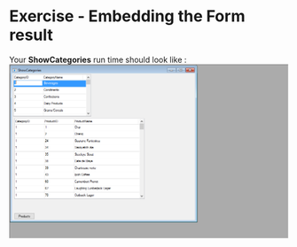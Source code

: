 ﻿# Exercise - Embedding the Form result

Your **ShowCategories** run time should look like :  
![2017-05-29_17h10_45_21](2017-05-29_17h10_45.png) 